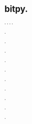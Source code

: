 # bitpy.
.
.
.
.












.






















































.
























.



























.

















































































.































































.































































































.















.


































































.

.
